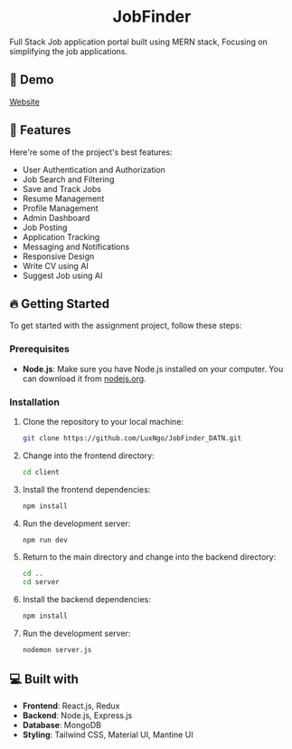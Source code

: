<h1 align="center" id="title">JobFinder</h1>

<p id="description">Full Stack Job application portal built using MERN stack, Focusing on simplifying the job applications.</p>

<h2>🚀 Demo</h2>

[Website](https://jobfinder.vercel.app/)<br />

<h2>🧐 Features</h2>

Here're some of the project's best features:

- User Authentication and Authorization
- Job Search and Filtering
- Save and Track Jobs
- Resume Management
- Profile Management
- Admin Dashboard
- Job Posting
- Application Tracking
- Messaging and Notifications
- Responsive Design
- Write CV using AI
- Suggest Job using AI

<h2>🔥 Getting Started</h2>

To get started with the assignment project, follow these steps:

### Prerequisites

- **Node.js**: Make sure you have Node.js installed on your computer. You can download it from [nodejs.org](https://nodejs.org).

### Installation

1. Clone the repository to your local machine:

   ```bash
   git clone https://github.com/LuxNgo/JobFinder_DATN.git
   ```

2. Change into the frontend directory:

   ```bash
   cd client
   ```

3. Install the frontend dependencies:

   ```bash
   npm install
   ```

4. Run the development server:

   ```bash
   npm run dev
   ```

5. Return to the main directory and change into the backend directory:

   ```bash
   cd ..
   cd server
   ```

6. Install the backend dependencies:

   ```bash
   npm install
   ```

7. Run the development server:
   ```bash
   nodemon server.js
   ```

<h2>💻 Built with</h2>

- **Frontend**: React.js, Redux
- **Backend**: Node.js, Express.js
- **Database**: MongoDB
- **Styling**: Tailwind CSS, Material UI, Mantine UI
